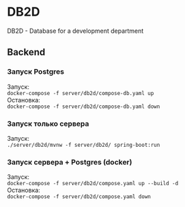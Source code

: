 # DB2D
DB2D - Database for a development department
## Backend
### Запуск Postgres
Запуск:\
`docker-compose -f server/db2d/compose-db.yaml up`\
Остановка:\
`docker-compose -f server/db2d/compose-db.yaml down`
### Запуск только сервера
Запуск:\
`./server/db2d/mvnw -f server/db2d/ spring-boot:run`
### Запуск сервера + Postgres (docker)
Запуск:\
`docker-compose -f server/db2d/compose.yaml up --build -d`\
Остановка:\
`docker-compose -f server/db2d/compose.yaml down`

